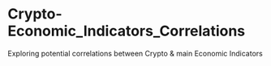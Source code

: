 # Crypto-Economic_Indicators_Correlations
Exploring potential correlations between Crypto &amp; main Economic Indicators
